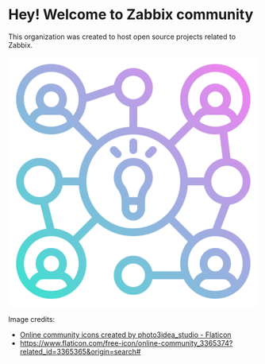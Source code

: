 # Hey! Welcome to Zabbix community

This organization was created to host open source projects related to Zabbix.

 <p align="center">
    <img src="./images/online-community_512.png" alt="logo of organization">
 </p>

Image credits:
* <a href="https://www.flaticon.com/free-icons/online-community" title="online community icons">Online community icons created by photo3idea_studio - Flaticon</a>
* https://www.flaticon.com/free-icon/online-community_3365374?related_id=3365365&origin=search#